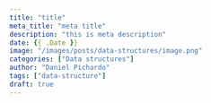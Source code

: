 ```yaml
---
title: "title"
meta_title: "meta title"
description: "this is meta description"
date: {{ .Date }}
image: "/images/posts/data-structures/image.png"
categories: ["Data structures"]
author: "Daniel Pichardo"
tags: ["data-structure"]
draft: true
---
```

